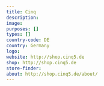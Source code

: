 ```yaml
---
title: Cinq
description:
image:
purposes: []
types: []
country-code: DE
country: Germany
logo:
website: http://shop.cinq5.de
shop: http://shop.cinq5.de
store-finder:
about: http://shop.cinq5.de/about/
---
```

